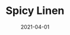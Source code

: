 ---
description: "Width%3A%2054%u201D%20%7C%20Content%3A%20100%25%20Polyester%20%7C%20Abrasion%3A%2050%2C000%20Double%20Rubs%20-%20Wyzenbeek%20Method%20%7C%20Repeat%3A%20n/a%20%7C%20Finish%3A%20INCASE%20by%20CRYPTON%20%7C%20Flammability%3A%20NFPA%20260%2C%20UFAC%20Class%201%2C%20CAL%20117%20%7C%20Applications%3A%20Contract%20/%20Hospitality%2C%20Residential%20%7C%20"
tags: 
  - "Lark Fontaine"
  - "Spicy"
  - "Textiles"
image_primary: "img/Linen_677fbd4b-0165-41e8-968a-a285d05bd338_large.jpg"
href: "https://www.larkfontaine.com/collections/textiles/products/spicy-linen"
designer: "Lark Fontaine"
title: "Spicy Linen"
category: "Textiles"
subtitle: ""
manufacturer: "Lark Fontaine"
slug: "/manufacturers/lark-fontaine/textiles/lark-fontaine-spicy-linen"
date: "2021-04-01"
---